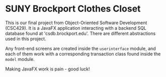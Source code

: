 # SUNY Brockport Clothes Closet

This is our final project from Object-Oriented Software Development (CSC429). It is a JavaFX application interacting with 
a backend SQL database found at 'csdb.brockport.edu'. There are different abstractions used in this project.

Any front-end screens are created inside the `userinterface` module, and each of them work with a corresponding
transaction class found inside the `model` module.

Making JavaFX work is pain - good luck!
